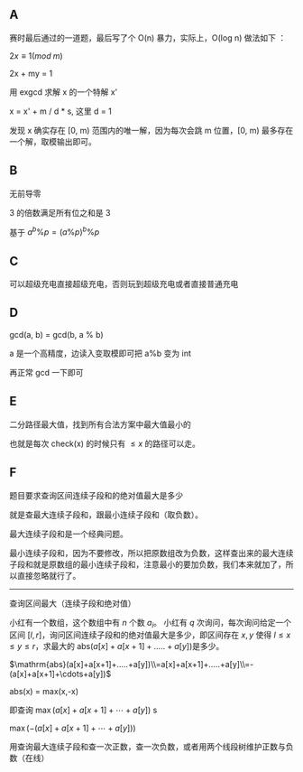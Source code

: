 ## A

赛时最后通过的一道题，最后写了个 O(n) 暴力，实际上，O(log n) 做法如下 ：

$2x\equiv 1(mod\;m)$ 

2x + my = 1

用 exgcd 求解 x 的一个特解 x'

x = x' + m / d * s, 这里 d = 1

发现 x 确实存在 [0, m) 范围内的唯一解，因为每次会跳 m 位置，[0, m) 最多存在一个解，取模输出即可。

## B

无前导零

3 的倍数满足所有位之和是 3

基于 $a^b\%p=(a\%p)^b\%p$ 

## C

可以超级充电直接超级充电，否则玩到超级充电或者直接普通充电

## D

gcd(a, b) = gcd(b, a % b)

a 是一个高精度，边读入变取模即可把 a%b 变为 int

再正常 gcd 一下即可

## E

二分路径最大值，找到所有合法方案中最大值最小的

也就是每次 check(x) 的时候只有 $\leq x$ 的路径可以走。

## F

题目要求查询区间连续子段和的绝对值最大是多少 

就是查最大连续子段和，跟最小连续子段和（取负数）。

最大连续子段和是一个经典问题。

最小连续子段和，因为不要修改，所以把原数组改为负数，这样查出来的最大连续子段和就是原数组的最小连续子段和，注意最小的要加负数，我们本来就加了，所以直接忽略就行了。

---

查询区间最大（连续子段和绝对值）

小红有一个数组，这个数组中有 $n$ 个数 $a_i$。 
小红有 $q$ 次询问，每次询问给定一个区间 $[l,r]$，询问区间连续子段和的绝对值最大是多少，即区间存在 $x,y$ 使得 $l \leq x \leq y \leq r$，求最大的 $\mathrm{abs}(a[x]+a[x+1]+.....+a[y])$是多少。

$\mathrm{abs}(a[x]+a[x+1]+.....+a[y])\\=a[x]+a[x+1]+.....+a[y]\\=-(a[x]+a[x+1]+\cdots+a[y])$

abs(x) = max(x,-x)

即查询 $\max(a[x] + a[x+1] + \cdots + a[y])$ s

$\max(-(a[x]+a[x+1]+\cdots+a[y]))$ 

用查询最大连续子段和查一次正数，查一次负数，或者用两个线段树维护正数与负数（在线）

  
